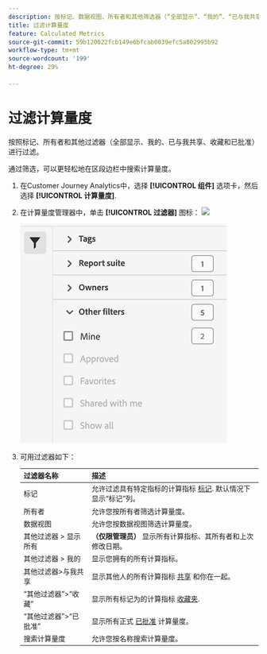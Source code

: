 ```yaml
---
description: 按标记、数据视图、所有者和其他筛选器（“全部显示”、“我的”、“已与我共享”、“收藏”和“已批准”）进行筛选。
title: 过滤计算量度
feature: Calculated Metrics
source-git-commit: 59b120022fcb149e6bfcab0039efc5a802995b92
workflow-type: tm+mt
source-wordcount: '199'
ht-degree: 29%

---
```


# 过滤计算量度

按照标记、所有者和其他过滤器（全部显示、我的、已与我共享、收藏和已批准）进行过滤。

通过筛选，可以更轻松地在区段边栏中搜索计算量度。

1. 在Customer Journey Analytics中，选择 **[!UICONTROL 组件]** 选项卡，然后选择 **[!UICONTROL 计算量度]**.

1. 在计算量度管理器中，单击 **[!UICONTROL 过滤器]** 图标：  ![](https://spectrum.adobe.com/static/icons/workflow_18/Smock_Filter_18_N.svg)

   ![](assets/filtering.png)

1. 可用过滤器如下：

   | 过滤器名称 | 描述 |
   |---|---|
   | 标记 | 允许过滤具有特定指标的计算指标 [标记](/help/components/calc-metrics/cm-workflow/cm-tagging.md). 默认情况下显示“标记”列。 |
   | 所有者 | 允许您按所有者筛选计算量度。 |
   | 数据视图 | 允许您按数据视图筛选计算量度。 |
   | 其他过滤器 > 显示所有 | **（仅限管理员）** 显示所有计算指标、其所有者和上次修改日期。 |
   | 其他过滤器 > 我的 | 显示您拥有的所有计算指标。 |
   | 其他过滤器>与我共享 | 显示其他人的所有计算指标 [共享](/help/components/calc-metrics/cm-workflow/cm-sharing.md) 和你在一起。 |
   | “其他过滤器”>“收藏” | 显示所有标记为的计算指标 [收藏夹](/help/components/calc-metrics/cm-workflow/cm-favorite.md). |
   | “其他过滤器”>“已批准” | 显示所有正式 [已批准](/help/components/calc-metrics/cm-workflow/cm-approving.md) 计算量度。 |
   | 搜索计算量度 | 允许您按名称搜索计算量度。 |